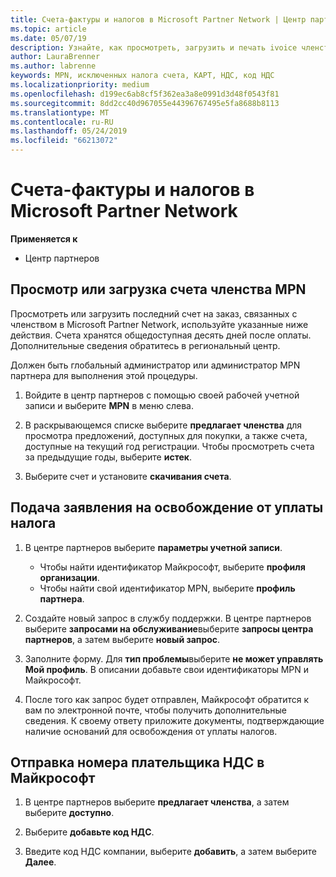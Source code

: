 ```yaml
---
title: Счета-фактуры и налогов в Microsoft Partner Network | Центр партнеров
ms.topic: article
ms.date: 05/07/19
description: Узнайте, как просмотреть, загрузить и печать ivoice членства MPN, а также файл для освобождение от налогов и отправлять в Майкрософт Ваш номер код НДС.
author: LauraBrenner
ms.author: labrenne
keywords: MPN, исключенных налога счета, КАРТ, НДС, код НДС
ms.localizationpriority: medium
ms.openlocfilehash: d199ec6ab8cf5f362ea3a8e0991d3d48f0543f81
ms.sourcegitcommit: 8dd2cc40d967055e44396767495e5fa8688b8113
ms.translationtype: MT
ms.contentlocale: ru-RU
ms.lasthandoff: 05/24/2019
ms.locfileid: "66213072"
---
```

# <a name="invoices-and-taxes-in-the-microsoft-partner-network"></a>Счета-фактуры и налогов в Microsoft Partner Network

**Применяется к**

-  Центр партнеров

## <a name="view-or-download-your-mpn-membership-invoice"></a>Просмотр или загрузка счета членства MPN

Просмотреть или загрузить последний счет на заказ, связанных с членством в Microsoft Partner Network, используйте указанные ниже действия. Счета хранятся общедоступная десять дней после оплаты. Дополнительные сведения обратитесь в региональный центр.  

Должен быть глобальный администратор или администратор MPN партнера для выполнения этой процедуры. 

1.  Войдите в центр партнеров с помощью своей рабочей учетной записи и выберите **MPN** в меню слева.

4.  В раскрывающемся списке выберите **предлагает членства** для просмотра предложений, доступных для покупки, а также счета, доступные на текущий год регистрации. Чтобы просмотреть счета за предыдущие годы, выберите **истек**.

6.  Выберите счет и установите **скачивания счета**. 

## <a name="file-a-tax-exemption"></a>Подача заявления на освобождение от уплаты налога

1.  В центре партнеров выберите **параметры учетной записи**.
    -   Чтобы найти идентификатор Майкрософт, выберите **профиля организации**.
    -   Чтобы найти свой идентификатор MPN, выберите **профиль партнера**.

2.  Создайте новый запрос в службу поддержки. В центре партнеров выберите **запросами на обслуживание**выберите **запросы центра партнеров**, а затем выберите **новый запрос**.

3.  Заполните форму. Для **тип проблемы**выберите **не может управлять Мой профиль**. В описании добавьте свои идентификаторы MPN и Майкрософт.

4.  После того как запрос будет отправлен, Майкрософт обратится к вам по электронной почте, чтобы получить дополнительные сведения. К своему ответу приложите документы, подтверждающие наличие оснований для освобождения от уплаты налогов.

## <a name="send-microsoft-your-vat-id-number"></a>Отправка номера плательщика НДС в Майкрософт
1.  В центре партнеров выберите **предлагает членства**, а затем выберите **доступно**. 

2.  Выберите **добавьте код НДС**. 

3.  Введите код НДС компании, выберите **добавить**, а затем выберите **Далее**. 

